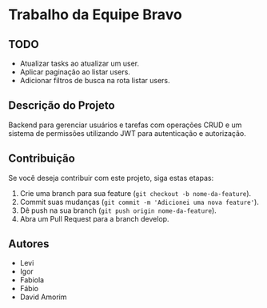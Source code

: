 # Trabalho da Equipe Bravo

## TODO

- Atualizar tasks ao atualizar um user.
- Aplicar paginação ao listar users.
- Adicionar filtros de busca na rota listar users.

## Descrição do Projeto

Backend para gerenciar usuários e tarefas com operações CRUD e um sistema de permissões utilizando JWT para autenticação e autorização.

## Contribuição

Se você deseja contribuir com este projeto, siga estas etapas:

1. Crie uma branch para sua feature (`git checkout -b nome-da-feature`).
2. Commit suas mudanças (`git commit -m 'Adicionei uma nova feature'`).
3. Dê push na sua branch (`git push origin nome-da-feature`).
4. Abra um Pull Request para a branch develop.

## Autores

- Levi
- Igor
- Fabiola
- Fábio
- David Amorim
